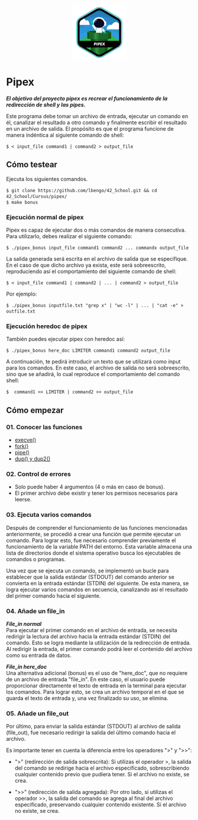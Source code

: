 <p align="center">
  <img src="../../42_badges/pipexe.png" alt="Push_Swap 42 project badge"/>
</p>

# Pipex

***El objetivo del proyecto pipex es recrear el funcionamiento de la redirección de shell y las pipes.***

Este programa debe tomar un archivo de entrada, ejecutar un comando en él, canalizar el resultado a otro comando y finalmente escribir el resultado en un archivo de salida. El propósito es que el programa funcione de manera indéntica al siguiente comando de shell:

```shell
$ < input_file command1 | command2 > output_file
```

## Cómo testear
Ejecuta los siguientes comandos.

```shell
$ git clone https://github.com/lbengo/42_School.git && cd 42_School/Cursus/pipex/
$ make bonus
```

### Ejecución normal de pipex

Pipex es capaz de ejecutar dos o más comandos de manera consecutiva. Para utilizarlo, debes realizar el siguiente comando:

```shell
$ ./pipex_bonus input_file command1 command2 ... commandx output_file
```

La salida generada será escrita en el archivo de salida que se especifique. En el caso de que dicho archivo ya exista, este será sobreescrito, reproduciendo así el comportamiento del siguiente comando de shell:

```shell
$ < input_file command1 | command2 | ... | command2 > output_file
```

Por ejemplo:

```shell
$ ./pipex_bonus inputfile.txt "grep x" | "wc -l" | ... | "cat -e" > outfile.txt
```

### Ejecución heredoc de pipex

También puedes ejecutar pipex con heredoc así:

```shell
$ ./pipex_bonus here_doc LIMITER command1 command2 output_file
```

A continuación, te pedirá introducir un texto que se utilizará como input para los comandos. En este caso, el archivo de salida no será sobreescrito, sino que se añadirá, lo cual reproduce el comportamiento del comando shell:

```shell
$  command1 << LIMITER | command2 >> output_file
```

## Cómo empezar

### 01. Conocer las funciones
- [execve()](./Readme/functions/execve())
- [fork()](./Readme/functions/fork())
- [pipe()](./Readme/functions/pipe())
- [dup() y dup2()](./Readme/functions/dup2())

### 02. Control de errores
- Solo puede haber 4 argumentos (4 o más en caso de bonus).
- El primer archivo debe existir y tener los permisos necesarios para leerse.

### 03. Ejecuta varios comandos
Después de comprender el funcionamiento de las funciones mencionadas anteriormente, se procedió a crear una función que permite ejecutar un comando. Para lograr esto, fue necesario comprender previamente el funcionamiento de la variable PATH del entorno. Esta variable almacena una lista de directorios donde el sistema operativo busca los ejecutables de comandos o programas.

Una vez que se ejecuta un comando, se implementó un bucle para establecer que la salida estándar (STDOUT) del comando anterior se convierta en la entrada estándar (STDIN) del siguiente. De esta manera, se logra ejecutar varios comandos en secuencia, canalizando así el resultado del primer comando hacia el siguiente.

### 04. Añade un file_in
***File_in normal*** <br>
Para ejecutar el primer comando en el archivo de entrada, se necesita redirigir la lectura del archivo hacia la entrada estándar (STDIN) del comando. Esto se logra mediante la utilización de la redirección de entrada. Al redirigir la entrada, el primer comando podrá leer el contenido del archivo como su entrada de datos.

***File_in here_doc*** <br>
Una alternativa adicional (bonus) es el uso de "here_doc", que no requiere de un archivo de entrada "file_in". En este caso, el usuario puede proporcionar directamente el texto de entrada en la terminal para ejecutar los comandos. Para lograr esto, se crea un archivo temporal en el que se guarda el texto de entrada y, una vez finalizado su uso, se elimina.

### 05. Añade un file_out
Por último, para enviar la salida estándar (STDOUT) al archivo de salida (file_out), fue necesario redirigir la salida del último comando hacia el archivo.

Es importante tener en cuenta la diferencia entre los operadores ">" y ">>":

- ">" (redirección de salida sobrescrita): Si utilizas el operador >, la salida del comando se redirige hacia el archivo especificado, sobrescribiendo cualquier contenido previo que pudiera tener. Si el archivo no existe, se crea.

- ">>" (redirección de salida agregada): Por otro lado, si utilizas el operador >>, la salida del comando se agrega al final del archivo especificado, preservando cualquier contenido existente. Si el archivo no existe, se crea.
